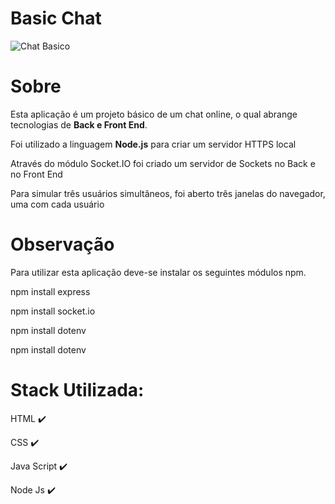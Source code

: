 # Basic Chat

![Chat Basico](https://user-images.githubusercontent.com/95001642/154754222-dc409469-8d21-4d5c-9d6f-b28b29e84e87.gif)

<h1>Sobre</h1>
<p>Esta aplicação é um projeto básico de um chat online, o qual abrange tecnologias de <b>Back e Front End</b>.</p>
<p>Foi utilizado a linguagem <b>Node.js</b> para criar um servidor HTTPS local</p> 
<p>Através do módulo Socket.IO foi criado um servidor de Sockets no Back e no Front End</p>
<p>Para simular três usuários simultâneos, foi aberto três janelas do navegador, uma com cada usuário</p>

<h1>Observação</h1>
<p>Para utilizar esta aplicação deve-se instalar os seguintes módulos npm.</p> 
<p>npm install express</p> 
<p>npm install socket.io</p> 
<p>npm install dotenv</p> 
<p>npm install dotenv</p> 

<h1>Stack Utilizada:</h1>
<p>HTML ✔️</p> 
<p>CSS ✔️</p> 
<p>Java Script ✔️</p> 
<p>Node Js ✔️</p> 
